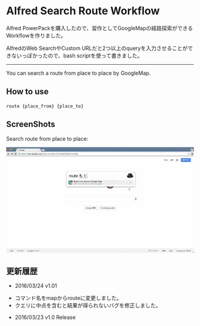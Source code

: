 # Alfred Search Route Workflow
Alfred PowerPackを購入したので、習作としてGoogleMapの経路探索ができるWorkflowを作りました。

AlfredのWeb SearchやCustom URLだと2つ以上のqueryを入力させることができないっぽかったので、bash scriptを使って書きました。

---

You can search a route from place to place by GoogleMap.

## How to use
```
route {place_from} {place_to}
```

## ScreenShots
Search route from place to place:

![スクリーンショットGIF](https://raw.githubusercontent.com/gonshi/alfred-search-route-workflow/master/screenshots/search_route.gif)

## 更新履歴
* 2016/03/24 v1.01
 - コマンド名をmapからrouteに変更しました。
 - クエリに中点を含むと結果が得られないバグを修正しました。
* 2016/03/23 v1.0 Release
